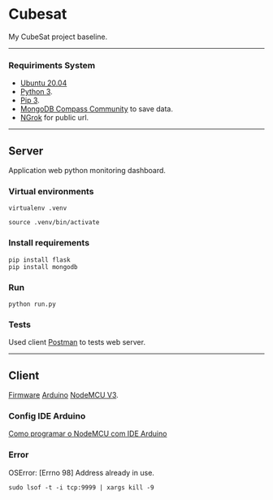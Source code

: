 # Cubesat

My CubeSat project baseline.

<hr/>

### Requiriments System

- [Ubuntu 20.04](#)
- [Python 3](#).
- [Pip 3](#).
- [MongoDB Compass Community](https://www.mongodb.com/) to save data.
- [NGrok](https://ngrok.com/) for public url.

<hr/>

## Server

Application web python monitoring dashboard.

### Virtual environments

    virtualenv .venv

    source .venv/bin/activate

### Install requirements

    pip install flask
    pip install mongodb

### Run 

    python run.py

### Tests

Used client [Postman](https://www.postman.com/) to tests web server.

<hr/>

## Client

[Firmware](#) [Arduino](#) [NodeMCU V3](#).

### Config IDE Arduino

[Como programar o NodeMCU com IDE Arduino](https://www.filipeflop.com/blog/programar-nodemcu-com-ide-arduino/)

### 


### Error

OSError: [Errno 98] Address already in use.

    sudo lsof -t -i tcp:9999 | xargs kill -9